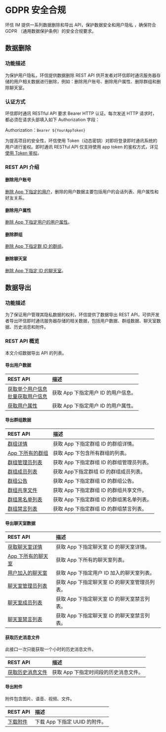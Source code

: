 # GDPR 安全合规

<Toc />

环信 IM 提供一系列数据删除和导出 API，保护数据安全和用户隐私 ，确保符合 GDPR （通用数据保护条例）的安全合规要求。

## 数据删除

### 功能描述

为保护用户隐私，环信提供数据删除 REST API 供开发者对环信即时通讯服务器存储的用户相关数据进行删除，例如：删除用户账号、删除用户属性、删除群组和删除聊天室。

### 认证方式

环信即时通讯 RESTful API 要求 Bearer HTTP 认证。每次发送 HTTP 请求时，都必须在请求头部填入如下 Authorization 字段：

Authorization：`Bearer ${YourAppToken}`

为提高项目的安全性，环信使用 Token（动态密钥）对即将登录即时通讯系统的用户进行鉴权。即时通讯 RESTful API 仅支持使用 app token 的鉴权方式，详见[使用 Token 鉴权](easemob_app_token.html)。

### REST API 介绍

#### 删除用户账号

[删除 App 下指定的用户](/document/server-side/account_system.html#删除单个用户)，删除的用户数据主要包括用户的会话列表、用户属性和好友关系。

#### 删除用户属性

[删除 App 下指定用户的用户属性](/document/server-side/userprofile.html#删除用户属性)。

#### 删除群组

[删除 App 下指定群 ID 的群组](/document/server-side/group.html#删除群组)。

#### 删除聊天室

[删除 App 下指定 ID 的聊天室](/document/server-side/chatroom.html#删除聊天室)。

## 数据导出

### 功能描述

为了保证用户管理其隐私数据的权利，环信提供了数据导出 REST API，可供开发者导出环信即时通讯服务器存储的相关数据，包括用户数据、群组数据、聊天室数据、历史消息和附件。

### REST API 概览

本文介绍数据导出 API 的列表。

#### 导出用户数据

| REST API                                                     | 描述                                |
| :----------------------------------------------------------- | :---------------------------------- |
| [获取单个用户信息](/document/server-side/account_system.html#获取单个用户的详情)<br>[批量获取用户信息](/document/server-side/account_system.html#批量获取用户详情) | 获取 App 下指定用户 ID 的用户信息。 |
| [获取用户属性](/document/server-side/userprofile.html#获取用户属性) | 获取 App 下指定用户 ID 的用户属性。 |

#### 导出群组数据

| REST API                                                     | 描述                                      |
| :----------------------------------------------------------- | :---------------------------------------- |
| [群组详情](/document/server-side/group.html#获取群组详情) | 获取 App 下指定群组 ID 的群组详情。       |
| [App 下所有的群组](/document/server-side/group.html#获取-app-中所有的群组-可分页) | 获取 App 下包含所有群组的列表。           |
| [群组管理员列表](/document/server-side/group.html#获取群管理员列表) | 获取 App 下指定群组 ID 的群组管理员列表。 |
| [群组成员列表](/document/server-side/group.html#分页获取群组成员) | 获取 App下指定群组 ID 的群组成员列表。    |
| [群组公告](/document/server-side/group.html#获取群组公告) | 获取 App 下指定群组 ID 的群组公告。       |
| [群组共享文件](/document/server-side/group.html#获取群组共享文件) | 获取 App 下指定群组 ID 的群组共享文件。   |
| [群组黑名单列表](/document/server-side/group.html#查询群组黑名单) | 获取 App 下指定群组 ID 的群组黑名单列表。 |
| [群组禁言列表](/document/server-side/group.html#获取禁言列表) | 获取 App 下指定群组 ID 的群组禁言列表。   |

#### 导出聊天室数据

| REST API                                                     | 描述                                          |
| :----------------------------------------------------------- | :-------------------------------------------- |
| [获取聊天室详情](/document/server-side/chatroom.html#查询聊天室详情) | 获取 App 下指定聊天室 ID 的聊天室详情。       |
| [App 下所有的聊天室](/document/server-side/chatroom.html#获取-app-中所有的聊天室) | 获取 App 下所有的聊天室列表。                 |
| [用户加入的聊天室](/document/server-side/chatroom.html#获取用户加入的聊天室) | 获取 App 下指定用户 ID 加入的聊天室列表。     |
| [聊天室管理员列表](/document/server-side/chatroom.html#获取聊天室管理员列表) | 获取 App 下指定聊天室 ID 的聊天室管理员列表。 |
| [聊天室成员列表](/document/server-side/chatroom.html#分页获取聊天室成员) | 获取 App 下指定聊天室 ID 的聊天室禁言列表。   |
| [聊天室禁言列表](/document/server-side/chatroom.html#获取禁言列表) | 获取 App 下指定聊天室 ID 的聊天室禁言列表。   |

#### 获取历史消息文件

此接口一次只能获取一个小时的历史消息文件。

| REST API                                                     | 描述                                  |
| :----------------------------------------------------------- | :------------------------------------ |
| [获取历史消息文件](/document/server-side/message.html#获取历史消息文件) | 获取 App 下指定时间段的历史消息文件。 |

#### 导出附件

附件包含图片、语音、视频、文件。

| REST API                                                     | 描述                          |
| :----------------------------------------------------------- | :---------------------------- |
| [下载附件](/document/server-side/message.html#下载语音-图片文件-缩略图) | 下载 App 下指定 UUID 的附件。 |